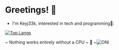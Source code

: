 # Greetings! 👋

- I'm Keyj33k, interested in tech and programming:snake::

[![Top Langs](https://github-readme-stats.vercel.app/api/top-langs/?username=Keyj33k&layout=compact&theme=vision-friendly-dark)](https://github.com/anuraghazra/github-readme-stats)

 ~ Nothing works entirely without a CPU ~ :snake: 
 ~![ONI](https://github.githubassets.com/images/icons/emoji/unicode/1f479.png) 


